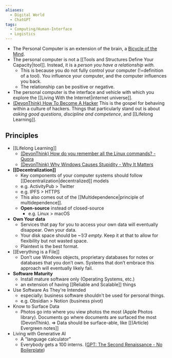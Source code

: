 ```yaml
---
aliases:
  - Digital World
  - ChatGPT
tags:
  - Computing/Human-Interface
  - Logistics
---
```


- The Personal Computer is an extension of the brain, a [Bicycle of the Mind](https://www.youtube.com/watch?v=L40B08nWoMk).
- The personal computer is not a [[Tools and Structures Define Your Capacity|tool]]. Instead, it is a _person you have a relationship with._
	- This is because you do not fully control your computer (!=definition of a tool). You influence your computer, and the computer influences you back.
	- The relationship can be positive or negative.
- The personal computer is the interface and vehicle with which you explore the [[Living With the Internet|internet universe]].
- [(DevonThink) How To Become A Hacker](x-devonthink-item://A3E4439E-817E-4E38-9F58-20C07F8CEDAE) This is the gospel for behaving within a culture of hackers. Things that particularly stand out is about _asking good questions_, _discipline and competence_, and [[Lifelong Learning]].

## Principles

- [[Lifelong Learning]]
	- [(DevonThink) How do you remember all the Linux commands? - Quora](x-devonthink-item://18B08CC8-9AE4-4EB7-BDD3-D42D36825D3E)
	- [(DevonThink) Why Windows Causes Stupidity - Why It Matters](x-devonthink-item://93BE9ACD-D01E-41CC-A050-4991E6CBA7B0)
- **[[Decentralization]]**
	- Key components of your computer systems should follow [[Decentralization|decentralized]] models
	- e.g. ActivityPub > Twitter
	- e.g. IPFS > HTTPS
	- This also comes out of the [[Multidependence|principle of multidependence]].
	- **Open-source** instead of closed-source
		- e.g. Linux > macOS
- **Own Your data**
	- Services that pay for you to access your own data will eventually disappear. Own your data.
	- Your disk space should be *~1/3 empty.* Keep it at that to allow for flexibility but not wasted space.
	- Plaintext is the best format.
- [[Everything is a File]]
	- Don’t use Windows objects, proprietary databases for notes or databases that you don’t own. Systems that don’t embrace this approach will eventually likely fail.
- **Software Maturity**
	- Install mature software only (Operating Systems, etc.)
	- an extension of having [[Reliable and Scalable]] things
- Use Software As They're Intended
	- especially: business software shouldn't be used for personal things.
	- e.g. Obsidian > Notion (business pivot)
- Know to Surface Data
	- Photos go into where you view photos the most (Apple Photos library). Documents go where documents are surfaced the most (DevonThink).
	  ⇒ Data should be surface-able, like [[(Article) Evergreen notes]]
- Living with Generative AI
	- A "language calculator"
	- Everybody gets a 100 interns. ([GPT: The Second Renaissance - No Boilerplate](https://www.youtube.com/watch?v=glpR1MD1UoM))
